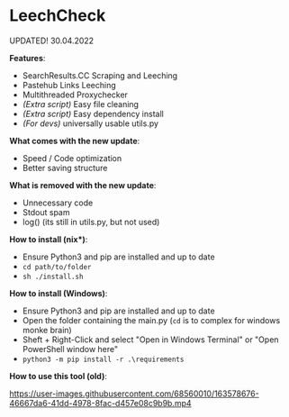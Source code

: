 # LeechCheck
UPDATED! 30.04.2022

**Features**:
- SearchResults.CC Scraping and Leeching
- Pastehub Links Leeching
- Multithreaded Proxychecker
- *(Extra script)* Easy file cleaning
- *(Extra script)* Easy dependency install
- *(For devs)* universally usable utils.py

**What comes with the new update**:
- Speed / Code optimization
- Better saving structure

**What is removed with the new update**:
- Unnecessary code
- Stdout spam
- log() (its still in utils.py, but not used)

**How to install (nix\*)**:
- Ensure Python3 and pip are installed and up to date
- ```cd path/to/folder```
- ```sh ./install.sh```

**How to install (Windows)**:
- Ensure Python3 and pip are installed and up to date
- Open the folder containing the main.py (```cd``` is to complex for windows monke brain)
- Sheft + Right-Click and select "Open in Windows Terminal" or "Open PowerShell window here"
- ```python3 -m pip install -r .\requirements```

**How to use this tool (old)**:

https://user-images.githubusercontent.com/68560010/163578676-46667da6-41dd-4978-8fac-d457e08c9b9b.mp4



